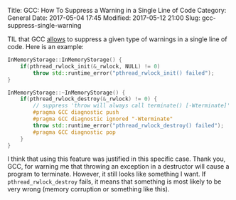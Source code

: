 Title: GCC: How To Suppress a Warning in a Single Line of Code
Category: General
Date: 2017-05-04 17:45
Modified: 2017-05-12 21:00
Slug: gcc-suppress-single-warning

TIL that GCC [allows][u1] to suppress a given type of warnings in a single line of
code. Here is an example:

```cpp
InMemoryStorage::InMemoryStorage() {
    if(pthread_rwlock_init(&_rwlock, NULL) != 0)
        throw std::runtime_error("pthread_rwlock_init() failed");
}

InMemoryStorage::~InMemoryStorage() {
    if(pthread_rwlock_destroy(&_rwlock) != 0) {
        // suppress 'throw will always call terminate() [-Wterminate]'
        #pragma GCC diagnostic push
        #pragma GCC diagnostic ignored "-Wterminate"
        throw std::runtime_error("pthread_rwlock_destroy() failed");
        #pragma GCC diagnostic pop
    }   
}
```

I think that using this feature was justified in this specific case. Thank you,
GCC, for warning me that throwing an exception in a destructor will cause a
program to terminate. However, it still looks like something I want. If
`pthread_rwlock_destroy` fails, it means that something is most likely to be
very wrong (memory corruption or something like this).

[u1]: https://gcc.gnu.org/onlinedocs/gcc/Diagnostic-Pragmas.html

